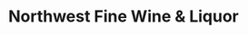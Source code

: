 ---
title: "Northwest Fine Wine & Liquor"
url: /columbus/northwest-fine-wine-und-liquor/
shop: Spirituosen
---